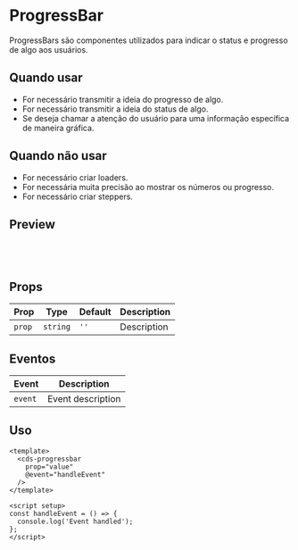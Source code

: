 # ProgressBar

ProgressBars são componentes utilizados para indicar o status e progresso de algo aos usuários.

## Quando usar

- For necessário transmitir a ideia do progresso de algo.
- For necessário transmitir a ideia do status de algo.
- Se deseja chamar a atenção do usuário para uma informação específica de maneira gráfica.

## Quando não usar

- For necessário criar loaders.
- For necessária muita precisão ao mostrar os números ou progresso.
- For necessário criar steppers.

## Preview

<script setup>
import ProgressBar from '@/components/ProgressBar.vue';

const handleClick = () => {
  console.log('Component interaction');
};
</script>

<div class="demo-container">
  <ProgressBar />
</div>

## Props

| Prop | Type | Default | Description |
|------|------|---------|-------------|
| `prop` | `string` | `''` | Description |

## Eventos

| Event | Description |
|-------|-------------|
| `event` | Event description |

## Uso

```vue
<template>
  <cds-progressbar
    prop="value"
    @event="handleEvent"
  />
</template>

<script setup>
const handleEvent = () => {
  console.log('Event handled');
};
</script>
```

<style scoped>
.demo-container {
  padding: 20px;
  border: 1px solid var(--vp-c-border);
  border-radius: 8px;
  margin: 16px 0;
}
</style>